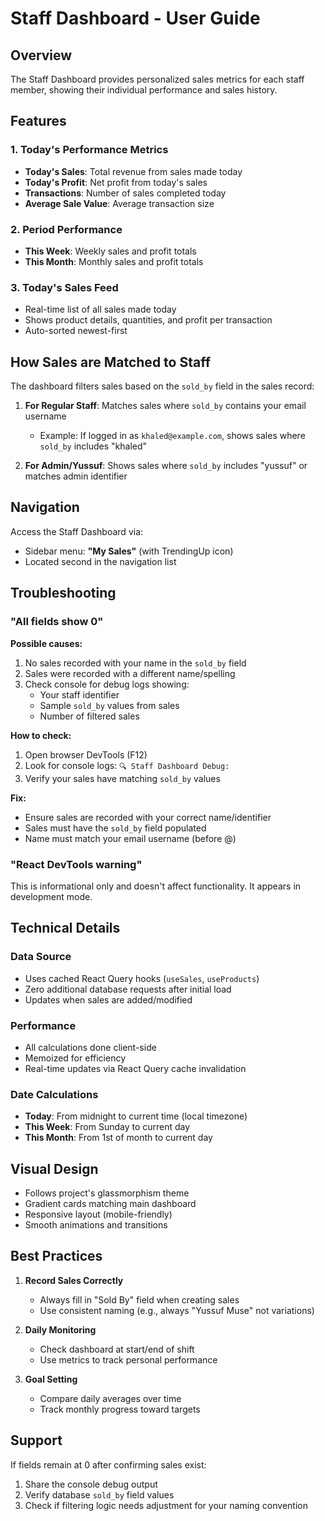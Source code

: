 # Staff Dashboard - User Guide

## Overview

The Staff Dashboard provides personalized sales metrics for each staff member, showing their individual performance and sales history.

## Features

### 1. **Today's Performance Metrics**

- **Today's Sales**: Total revenue from sales made today
- **Today's Profit**: Net profit from today's sales
- **Transactions**: Number of sales completed today
- **Average Sale Value**: Average transaction size

### 2. **Period Performance**

- **This Week**: Weekly sales and profit totals
- **This Month**: Monthly sales and profit totals

### 3. **Today's Sales Feed**

- Real-time list of all sales made today
- Shows product details, quantities, and profit per transaction
- Auto-sorted newest-first

## How Sales are Matched to Staff

The dashboard filters sales based on the `sold_by` field in the sales record:

1. **For Regular Staff**: Matches sales where `sold_by` contains your email username

   - Example: If logged in as `khaled@example.com`, shows sales where `sold_by` includes "khaled"

2. **For Admin/Yussuf**: Shows sales where `sold_by` includes "yussuf" or matches admin identifier

## Navigation

Access the Staff Dashboard via:

- Sidebar menu: **"My Sales"** (with TrendingUp icon)
- Located second in the navigation list

## Troubleshooting

### "All fields show 0"

**Possible causes:**

1. No sales recorded with your name in the `sold_by` field
2. Sales were recorded with a different name/spelling
3. Check console for debug logs showing:
   - Your staff identifier
   - Sample `sold_by` values from sales
   - Number of filtered sales

**How to check:**

1. Open browser DevTools (F12)
2. Look for console logs: `🔍 Staff Dashboard Debug:`
3. Verify your sales have matching `sold_by` values

**Fix:**

- Ensure sales are recorded with your correct name/identifier
- Sales must have the `sold_by` field populated
- Name must match your email username (before @)

### "React DevTools warning"

This is informational only and doesn't affect functionality. It appears in development mode.

## Technical Details

### Data Source

- Uses cached React Query hooks (`useSales`, `useProducts`)
- Zero additional database requests after initial load
- Updates when sales are added/modified

### Performance

- All calculations done client-side
- Memoized for efficiency
- Real-time updates via React Query cache invalidation

### Date Calculations

- **Today**: From midnight to current time (local timezone)
- **This Week**: From Sunday to current day
- **This Month**: From 1st of month to current day

## Visual Design

- Follows project's glassmorphism theme
- Gradient cards matching main dashboard
- Responsive layout (mobile-friendly)
- Smooth animations and transitions

## Best Practices

1. **Record Sales Correctly**

   - Always fill in "Sold By" field when creating sales
   - Use consistent naming (e.g., always "Yussuf Muse" not variations)

2. **Daily Monitoring**

   - Check dashboard at start/end of shift
   - Use metrics to track personal performance

3. **Goal Setting**
   - Compare daily averages over time
   - Track monthly progress toward targets

## Support

If fields remain at 0 after confirming sales exist:

1. Share the console debug output
2. Verify database `sold_by` field values
3. Check if filtering logic needs adjustment for your naming convention
